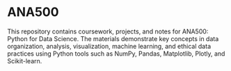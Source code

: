 # ANA500
This repository contains coursework, projects, and notes for ANA500: Python for Data Science. The materials demonstrate key concepts in data organization, analysis, visualization, machine learning, and ethical data practices using Python tools such as NumPy, Pandas, Matplotlib, Plotly, and Scikit-learn.
